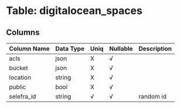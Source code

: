 # Table: digitalocean_spaces

## Columns 

|  Column Name   |  Data Type  | Uniq | Nullable | Description | 
|  ----  | ----  | ----  | ----  | ---- | 
| acls | json | X | √ |  | 
| bucket | json | X | √ |  | 
| location | string | X | √ |  | 
| public | bool | X | √ |  | 
| selefra_id | string | √ | √ | random id | 


